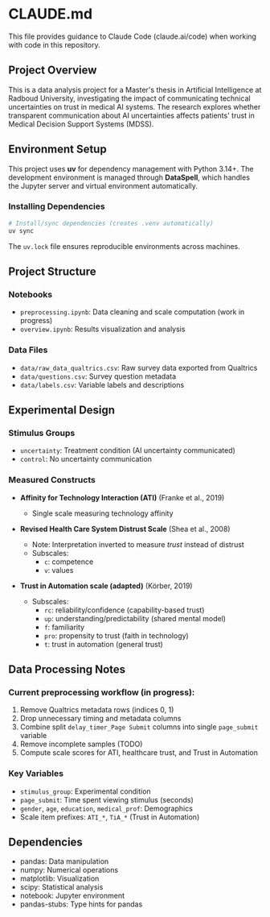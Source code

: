# CLAUDE.md

This file provides guidance to Claude Code (claude.ai/code) when working with code in this repository.

## Project Overview

This is a data analysis project for a Master's thesis in Artificial Intelligence at Radboud University, investigating the impact of communicating technical uncertainties on trust in medical AI systems. The research explores whether transparent communication about AI uncertainties affects patients' trust in Medical Decision Support Systems (MDSS).

## Environment Setup

This project uses **uv** for dependency management with Python 3.14+. The development environment is managed through **DataSpell**, which handles the Jupyter server and virtual environment automatically.

### Installing Dependencies
```bash
# Install/sync dependencies (creates .venv automatically)
uv sync
```

The `uv.lock` file ensures reproducible environments across machines.

## Project Structure

### Notebooks
- `preprocessing.ipynb`: Data cleaning and scale computation (work in progress)
- `overview.ipynb`: Results visualization and analysis

### Data Files
- `data/raw_data_qualtrics.csv`: Raw survey data exported from Qualtrics
- `data/questions.csv`: Survey question metadata
- `data/labels.csv`: Variable labels and descriptions

## Experimental Design

### Stimulus Groups
- `uncertainty`: Treatment condition (AI uncertainty communicated)
- `control`: No uncertainty communication

### Measured Constructs
- **Affinity for Technology Interaction (ATI)** (Franke et al., 2019)
  - Single scale measuring technology affinity

- **Revised Health Care System Distrust Scale** (Shea et al., 2008)
  - Note: Interpretation inverted to measure *trust* instead of distrust
  - Subscales:
    - `c`: competence
    - `v`: values

- **Trust in Automation scale (adapted)** (Körber, 2019)
  - Subscales:
    - `rc`: reliability/confidence (capability-based trust)
    - `up`: understanding/predictability (shared mental model)
    - `f`: familiarity
    - `pro`: propensity to trust (faith in technology)
    - `t`: trust in automation (general trust)

## Data Processing Notes

### Current preprocessing workflow (in progress):
1. Remove Qualtrics metadata rows (indices 0, 1)
2. Drop unnecessary timing and metadata columns
3. Combine split `delay_timer_Page Submit` columns into single `page_submit` variable
4. Remove incomplete samples (TODO)
5. Compute scale scores for ATI, healthcare trust, and Trust in Automation

### Key Variables
- `stimulus_group`: Experimental condition
- `page_submit`: Time spent viewing stimulus (seconds)
- `gender`, `age`, `education`, `medical_prof`: Demographics
- Scale item prefixes: `ATI_*`, `TiA_*` (Trust in Automation)

## Dependencies
- pandas: Data manipulation
- numpy: Numerical operations
- matplotlib: Visualization
- scipy: Statistical analysis
- notebook: Jupyter environment
- pandas-stubs: Type hints for pandas
